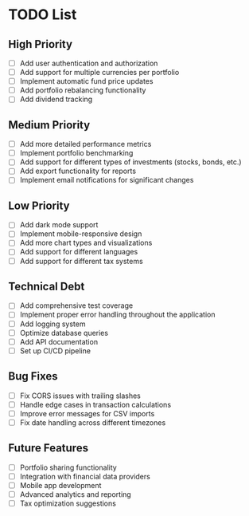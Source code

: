 # TODO List

## High Priority
- [ ] Add user authentication and authorization
- [ ] Add support for multiple currencies per portfolio
- [ ] Implement automatic fund price updates
- [ ] Add portfolio rebalancing functionality
- [ ] Add dividend tracking

## Medium Priority
- [ ] Add more detailed performance metrics
- [ ] Implement portfolio benchmarking
- [ ] Add support for different types of investments (stocks, bonds, etc.)
- [ ] Add export functionality for reports
- [ ] Implement email notifications for significant changes

## Low Priority
- [ ] Add dark mode support
- [ ] Implement mobile-responsive design
- [ ] Add more chart types and visualizations
- [ ] Add support for different languages
- [ ] Add support for different tax systems

## Technical Debt
- [ ] Add comprehensive test coverage
- [ ] Implement proper error handling throughout the application
- [ ] Add logging system
- [ ] Optimize database queries
- [ ] Add API documentation
- [ ] Set up CI/CD pipeline

## Bug Fixes
- [ ] Fix CORS issues with trailing slashes
- [ ] Handle edge cases in transaction calculations
- [ ] Improve error messages for CSV imports
- [ ] Fix date handling across different timezones

## Future Features
- [ ] Portfolio sharing functionality
- [ ] Integration with financial data providers
- [ ] Mobile app development
- [ ] Advanced analytics and reporting
- [ ] Tax optimization suggestions 
